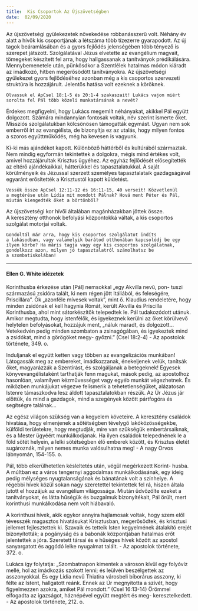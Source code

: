 ```yaml
---
title:  Kis Csoportok Az Újszövetségben
date:  02/09/2020
---
```


Az újszövetségi gyülekezetek növekedése robbanásszerű volt. Néhány év alatt a hívők kis csoportjának a létszáma több tízezerre gyarapodott. Az új tagok beáramlásában és a gyors fejlődés jelenségében több tényező is szerepet játszott. Szolgálatával Jézus elvetette az evangélium magvait, tömegeket készített fel arra, hogy hallgassanak a tanítványok prédikálására. Mennybemenetele után, pünkösdkor a Szentlélek hatalmas módon kiáradt az imádkozó, hitben megerősödött tanítványokra. Az újszövetségi gyülekezet gyors fejlődéséhez azonban még a kis csoportos szervezeti struktúra is hozzájárult. Jelentős hatása volt ezeknek a köröknek.

`Olvassuk el ApCsel 18:1-5 és 20:1-4 szakaszait! Lukács vajon miért sorolta fel Pál több közeli munkatársának a nevét?`

Érdekes megfigyelni, hogy Lukács megemlít néhányakat, akikkel Pál együtt dolgozott. Számára mindannyian fontosak voltak, név szerint ismerte őket. Missziós szolgálatukban kölcsönösen támogatták egymást. Ugyan nem sok emberről írt az evangélista, de bizonyítja ez az utalás, hogy milyen fontos a szoros együttműködés, még ha kevesen is vagyunk.

Ki-ki más ajándékot kapott. Különböző háttérből és kultúrából származtak. Nem mindig egyformán tekintettek a dolgokra, mégis mind értékes volt, amivel hozzájárultak Krisztus ügyéhez. Az egyház fejlődését elősegítették az eltérő ajándékaikkal, hátterükkel és tapasztalatukkal. A saját körülményeik és Jézussal szerzett személyes tapasztalataik gazdagságával egyaránt erősítették a Krisztustól kapott küldetést. 

`Vessük össze ApCsel 12:11-12 és 16:11-15, 40 verseit! Közvetlenül a megtérése után Lídia mit mondott Pálnak? Hová ment Péter és Pál, miután kiengedték őket a börtönből?`

Az újszövetségi kor hívői általában magánházakban jöttek össze. A keresztény otthonok befolyási központokká váltak, a kis csoportos szolgálat motorjai voltak.

`Gondoltál már arra, hogy kis csoportos szolgálatot indíts a lakásodban, vagy valamelyik barátod otthonában kapcsolódj be egy ilyen körbe? Ha máris tagja vagy egy kis csoportos szolgálatnak, gondolkozz azon, milyen jó tapasztalatról számolhatsz be a szombatiskolában!`

---

#### Ellen G. White idézetek

Korinthusba érkezése után [Pál] nemsokkal „egy Akvilla nevű, pon- tuszi származású zsidóra talált, ki nem régen jött Itáliából, és feleségére, Priscillára”. Ők „azonféle mívesek voltak”, mint ő. Klaudius rendeletére, hogy minden zsidónak el kell hagynia Rómát, került Akvilla és Priscilla Korinthusba, ahol mint sátorkészítők telepedtek le. Pál tudakozódott utánuk. Amikor megtudta, hogy istenfélők, és igyekeznek kerülni az őket körülvevő helytelen befolyásokat, hozzájuk ment, „náluk maradt, és dolgozott... Vetekedvén pedig minden szombaton a zsinagógában, és igyekeztek mind a zsidókat, mind a görögöket megy- győzni.” (Csel 18:2-4) - Az apostolok története, 349. o.

Induljanak el együtt ketten vagy többen az evangelizációs munkában! Látogassák meg az embereket, imádkozzanak, énekeljenek velük, tanítsák őket, magyarázzák a Szentírást, és szolgáljanak a betegeknek! Egyesek könyvevangélistaként tarthatják fenn magukat, mások pedig, az apostolhoz hasonlóan, valamilyen kézművességet vagy egyéb munkát végezhetnek. És miközben munkájukat végezve felismerik a tehetetlenségüket, alázatosan Istenre támaszkodva lesz áldott tapasztalatokban részük. Az Úr Jézus jár előttük, és mind a gazdagok, mind a szegények között pártfogóra és segítségre találnak...

Az egész világon szükség van a kegyelem követeire. A keresztény családok hivatása, hogy elmenjenek a sötétségben tévelygő lakóközösségekbe, külföldi területekre, hogy megtudják, mire van szükségük embertársaiknak, és a Mester ügyéért munkálkodjanak. Ha ilyen családok telepednének le a föld sötét helyein, a lelki sötétségben élő emberek között, és Krisztus életét sugároznák, milyen nemes munka valósulhatna meg! - A nagy Orvos lábnyomán, 154-155. o.

Pál, több elkerülhetetlen késleltetés után, végül megérkezett Korint- husba. A múltban ez a város tengernyi aggodalmas munkálkodásának, egy ideig pedig mélységes nyugtalanságának és bánatának volt a színhelye. A régebbi hívek közül sokan nagy szeretettel tekintettek fel rá, hiszen általa jutott el hozzájuk az evangélium világossága. Miután üdvözölte ezeket a tanítványokat, és látta hűségük és buzgalmuk bizonyítékait, Pál örült, mert korinthusi munkálkodása nem volt hiábavaló.

A korinthusi hívek, akik egykor annyira hajlamosak voltak, hogy szem elől tévesszék magasztos hivatásukat Krisztusban, megerősödtek, és krisztusi jellemet fejlesztettek ki. Szavaik és tetteik Isten kegyelmének átalakító erejét bizonyították; a pogányság és a babonák központjában hatalmas erőt jelentettek a jóra. Szeretett társai és e hűséges hívek között az apostol sanyargatott és aggódó lelke nyugalmat talált. - Az apostolok története, 372. o.

Lukács így folytatja: „Szombatnapon kimentek a városon kívül egy folyóvíz mellé, hol az imádkozás szokott lenni; és leülvén beszélgettek az asszonyokkal. És egy Lídia nevű Thiatira városbeli bíborárus asszony, ki félte az Istent, hallgatott reánk. Ennek az Úr megnyitotta a szívét, hogy figyelmezzen azokra, amiket Pál mondott.” (Csel 16:13-14) Örömmel elfogadta az igazságot, háznépével együtt megtért és meg- keresztelkedett. - Az apostolok története, 212. o.